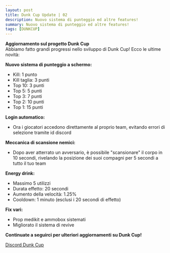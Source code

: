 ```yaml
---
layout: post
title: Dunk Cup Update | 02
description: Nuovo sistema di punteggio ed altre features!
summary: Nuovo sistema di punteggio ed altre features!
tags: [DUNKCUP]
---
```


**Aggiornamento sul progetto Dunk Cup**<br>
Abbiamo fatto grandi progressi nello sviluppo di Dunk Cup! Ecco le ultime novità:

**Nuovo sistema di punteggio a schermo:**

- Kill: 1 punto
- Kill taglia: 3 punti 
- Top 10: 3 punti
- Top 5: 5 punti
- Top 3: 7 punti
- Top 2: 10 punti
- Top 1: 15 punti


**Login automatico:**

- Ora i giocatori accedono direttamente al proprio team, evitando errori di selezione tramite id discord

**Meccanica di scansione nemici:**

- Dopo aver atterrato un avversario, è possibile "scansionare" il corpo in 10 secondi, rivelando la posizione dei suoi compagni per 5 secondi a tutto il tuo team

**Energy drink:**

- Massimo 5 utilizzi
- Durata effetto: 20 secondi
- Aumento della velocità: 1.25%
- Cooldown: 1 minuto (esclusi i 20 secondi di effetto)

**Fix vari:**

- Prop medikit e ammobox sistemati
- Migliorato il sistema di revive



**Continuate a seguirci per ulteriori aggiornamenti su Dunk Cup!**

[Discord Dunk Cup](https://discord.gg/FGTeQEkXM4)